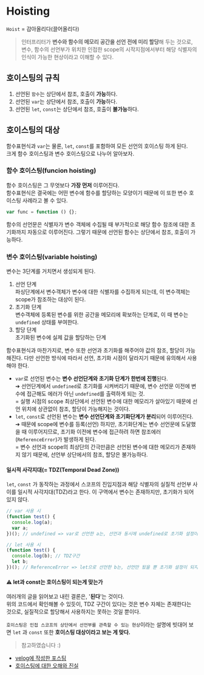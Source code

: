 # Hoisting

`Hoist` = 감아올리다(끌어올리다)

> 인터프리터가 **변수와 함수의 메모리 공간을 선언 전에 미리 할당**해 두는 것으로,<br />
> 변수, 함수의 선언부가 위치한 인접한 scope의 시작지점에서부터 해당 식별자의 인식이 가능한 현상이라고 이해할 수 있다.

## 호이스팅의 규칙

1. 선언된 `함수`는 상단에서 참조, 호출이 **가능**하다.
2. 선언된 `var`는 상단에서 참조, 호출이 **가능**하다.
3. 선언된 `let`, `const`는 상단에서 참조, 호출이 **불가능**하다.

## 호이스팅의 대상

함수표현식과 `var`는 물론, `let`, `const`를 포함하여 모든 선언의 호이스팅 하게 된다.<br />
크게 함수 호이스팅과 변수 호이스팅으로 나누어 알아보자.

### 함수 호이스팅(funcion hoisting)

함수 호이스팅은 그 무엇보다 **가장 먼저** 이루어진다.<br />
함수표현식은 결국에는 어떤 변수에 함수를 할당하는 모양이기 때문에 이 또한 변수 호이스팅 사례라고 볼 수 있다.

```javascript
var func = function () {};
```

함수의 선언문은 식별자가 변수 객체에 수집될 때 부가적으로 해당 함수 참조에 대한 초기화까지 자동으로 이루어진다. 그렇기 때문에 선언된 함수는 상단에서 참조, 호출이 가능하다.

### 변수 호이스팅(variable hoisting)

변수는 3단계를 거치면서 생성되게 된다.

1. 선언 단계<br />
   파싱단계에서 변수객체가 변수에 대한 식별자를 수집하게 되는데, 이 변수객체는 scope가 참조하는 대상이 된다.
2. 초기화 단계<br />
   변수객체에 등록된 변수를 위한 공간을 메모리에 확보하는 단계로, 이 때 변수는 `undefined` 상태를 부여한다.
3. 할당 단계<br />
   초기화된 변수에 실제 값을 할당하는 단계

함수표현식과 마찬가지로, 변수 또한 선언과 초기화를 해주어야 값의 참조, 할당이 가능해진다. 다만 선언한 방식에 따라서 선언, 초기화 시점이 달라지기 때문에 유의해서 사용해야 한다.

- `var`로 선언된 변수는 **변수 선언단계와 초기화 단계가 한번에 진행**된다.<br />
  ➔ 선언단계에서 `undefined`로 초기화를 시켜버리기 때문에, 변수 선언문 이전에 변수에 접근해도 에러가 아닌 `undefined`를 출력하게 되는 것.<br />
  = 실행 시점의 scope 최상단에서 선언된 변수에 대한 메모리가 살아있기 때문에 선언 위치에 상관없이 참조, 할당이 가능해지는 것이다.
- `let`, `const`로 선언된 변수는 **변수 선언단계와 초기화단계가 분리**되어 이루어진다.<br />
  ➔ 때문에 scope에 변수를 등록(선언) 하지만, 초기화단계는 변수 선언문에 도달했을 때 이루어지므로, 초기화 이전에 변수에 접근하려 하면 참조에러(`ReferenceError`)가 발생하게 된다.<br />
  = 변수 선언과 scope의 최상단의 간극만큼은 선언된 변수에 대한 메모리가 존재하지 않기 때문에, 선언부 상단에서의 참조, 할당은 불가능하다.

#### 일시적 사각지대(= TDZ(Temporal Dead Zone))

`let`, `const` 가 동작하는 과정에서 스코프의 진입지점과 해당 식별자의 실질적 선언부 사이를 일시적 사각지대(TDZ)라고 한다. 이 구역에서 변수는 존재하지만, 초기화가 되어있지 않다.

```javascript
// var 사용 시
(function test() {
  console.log(a);
  var a;
})(); // undefined => var로 선언한 a는, 선언과 동시에 undefined로 초기화 설정이 된다.

// let 사용 시
(function test() {
  console.log(b); // TDZ구간
  let b;
})(); // ReferenceError => let으로 선언한 b는, 선언만 됬을 뿐 초기화 설정이 되지 않기 때문에 참조에러가 난다.
```

#### ⚠️ let과 const는 호이스팅이 되는게 맞는가

여러개의 글을 읽어보고 내린 결론은, '**된다**'는 것이다.<br />
위의 코드에서 확인해볼 수 있듯이, TDZ 구간이 있다는 것은 변수 자체는 존재한다는 것으로, 실질적으로 할당해서 사용하지는 못하는 것일 뿐이다.

`호이스팅은 인접 스코프의 상단에서 선언부를 관측할 수 있는 현상`이라는 설명에 빗대어 보면 `let` 과 `const` 또한 **호이스팅 대상이라고 보는 게 맞다.**

> 참고하였습니다 :)

- [velog에 작성한 포스팅](https://velog.io/@eassy/%EC%9E%90%EB%B0%94%EC%8A%A4%ED%81%AC%EB%A6%BD%ED%8A%B8%EC%9D%98-%ED%98%B8%EC%9D%B4%EC%8A%A4%ED%8C%85)
- [호이스팅에 대한 오해와 진실](https://tecoble.techcourse.co.kr/post/2021-04-25-hoisting/)
